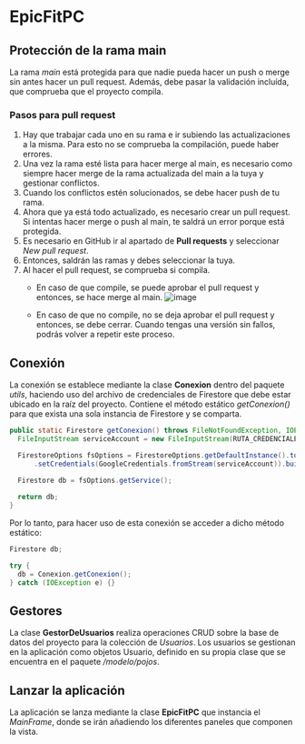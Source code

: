 # EpicFitPC
## Protección de la rama main
La rama _main_ está protegida para que nadie pueda hacer un push o merge sin antes hacer un pull request. Además, debe pasar la validación incluída, que comprueba que el proyecto compila.
### Pasos para pull request
1. Hay que trabajar cada uno en su rama e ir subiendo las actualizaciones a la misma. Para esto no se comprueba la compilación, puede haber errores.
2. Una vez la rama esté lista para hacer merge al main, es necesario como siempre hacer merge de la rama actualizada del main a la tuya y gestionar conflictos.
3. Cuando los conflictos estén solucionados, se debe hacer push de tu rama.
4. Ahora que ya está todo actualizado, es necesario crear un pull request. Si intentas hacer merge o push al main, te saldrá un error porque está protegida.
5. Es necesario en GitHub ir al apartado de **Pull requests** y seleccionar _New pull request_.
6. Entonces, saldrán las ramas y debes seleccionar la tuya.
7. Al hacer el pull request, se comprueba si compila.
      - En caso de que compile, se puede aprobar el pull request y entonces, se hace merge al main.
        ![image](https://github.com/user-attachments/assets/e67f8ff1-a20b-4768-96da-5c366f3623fc)

      - En caso de que no compile, no se deja aprobar el pull request y entonces, se debe cerrar. Cuando tengas una versión sin fallos, podrás volver a repetir este proceso.

## Conexión
La conexión se establece mediante la clase **Conexion** dentro del paquete _utils_, haciendo uso del archivo de credenciales de Firestore que debe estar ubicado en la raíz del proyecto.
Contiene el método estático _getConexion()_ para que exista una sola instancia de Firestore y se comparta.

```java
public static Firestore getConexion() throws FileNotFoundException, IOException {
  FileInputStream serviceAccount = new FileInputStream(RUTA_CREDENCIALES);

  FirestoreOptions fsOptions = FirestoreOptions.getDefaultInstance().toBuilder().setProjectId(PROJECT_ID)
      .setCredentials(GoogleCredentials.fromStream(serviceAccount)).build();

  Firestore db = fsOptions.getService();
  
  return db;
}
```

Por lo tanto, para hacer uso de esta conexión se acceder a dicho método estático:
```java
Firestore db;

try {
  db = Conexion.getConexion();
} catch (IOException e) {}
```

## Gestores
La clase **GestorDeUsuarios** realiza operaciones CRUD sobre la base de datos del proyecto para la colección de _Usuarios_. Los usuarios se gestionan en la aplicación como objetos Usuario, definido en su propia clase que se encuentra en el paquete _/modelo/pojos_.

## Lanzar la aplicación
La aplicación se lanza mediante la clase **EpicFitPC** que instancia el _MainFrame_, donde se irán añadiendo los diferentes paneles que componen la vista.

